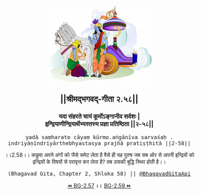<center><img src="../../asset/BG.png" alt="#API #bhagavadgitaapi #slok #nodejs #js #api #gitaapi #krishna #hinduism #vedic #ISKCON #shreemadbhagavadgita #technology"/>
<h2>||श्रीमद्‍भगवद्‍-गीता २.५८||</h2>
<h3>यदा संहरते चायं कूर्मोऽङ्गानीव सर्वशः |<br/>इन्द्रियाणीन्द्रियार्थेभ्यस्तस्य प्रज्ञा प्रतिष्ठिता ||२-५८||</h3>
<pre>yadā saṃharate cāyaṃ kūrmo.aṅgānīva sarvaśaḥ .<br/>indriyāṇīndriyārthebhyastasya prajñā pratiṣṭhitā ||2-58||</pre>
<p>।।2.58।। कछुवा अपने अंगों को जैसे समेट लेता है वैसे ही यह पुरुष जब सब ओर से अपनी इन्द्रियों को इन्द्रियों के विषयों से परावृत्त कर लेता है? तब उसकी बुद्धि स्थिर होती है।।</p>
<pre>(Bhagavad Gita, Chapter 2, Shloka 58) || <a href="https://twitter.com/bhagavadgitaapi">@BhagavadGitaApi</a></pre><a href="../../2/57">⏪  BG-2.57</a><b>        ।।        </b><a href="../../2/59">BG-2.59  ⏩</a></center></center>